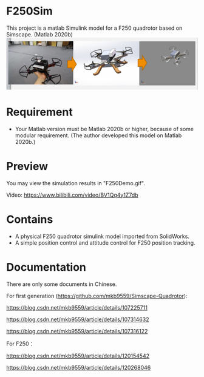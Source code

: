 # F250Sim
This project is a matlab Simulink model for a F250 quadrotor based on Simscape. (Matlab 2020b)
![image](https://github.com/mkb9559/F250Sim/blob/main/Model.PNG)

# Requirement
 - Your Matlab version must be Matlab 2020b or higher, because of some modular requirement. (The author developed this model on Matlab 2020b.)


# Preview
You may view the simulation results in "F250Demo.gif".

Video: https://www.bilibili.com/video/BV1Qq4y1Z7db

# Contains

 - A physical F250 quadrotor simulink model imported from SolidWorks.
 - A simple position control and attitude control for F250 position tracking.
 

# Documentation
There are only some documents in Chinese.

For first generation (https://github.com/mkb9559/Simscape-Quadrotor):

https://blog.csdn.net/mkb9559/article/details/107225711

https://blog.csdn.net/mkb9559/article/details/107314632

https://blog.csdn.net/mkb9559/article/details/107316122

For F250：

https://blog.csdn.net/mkb9559/article/details/120154542

https://blog.csdn.net/mkb9559/article/details/120268046
